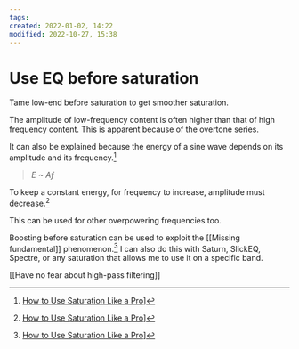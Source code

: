 ```yaml
---
tags:
created: 2022-01-02, 14:22
modified: 2022-10-27, 15:38
---
```


# Use EQ before saturation
Tame low-end before saturation to get smoother saturation.

The amplitude of low-frequency content is often higher than that of high frequency content. This is apparent because of the overtone series.

It can also be explained because the energy of a sine wave depends on its amplitude and its frequency.[^1]

> *E ~ Af*

To keep a constant energy, for frequency to increase, amplitude must decrease.[^1]

This can be used for other overpowering frequencies too.

Boosting before saturation can be used to exploit the [[Missing fundamental]] phenomenon.[^1] I can also do this with Saturn, SlickEQ, Spectre, or any saturation that allows me to use it on a specific band.

[[Have no fear about high-pass filtering]]

[^1]: [How to Use Saturation Like a Pro](https://www.youtube.com/watch?v=qQPYMfcPzY0)]